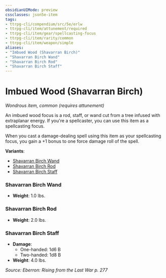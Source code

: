 ```yaml
---
obsidianUIMode: preview
cssclasses: json5e-item
tags:
- ttrpg-cli/compendium/src/5e/erlw
- ttrpg-cli/item/attunement/required
- ttrpg-cli/item/gear/spellcasting-focus
- ttrpg-cli/item/rarity/common
- ttrpg-cli/item/weapon/simple
aliases: 
- "Imbued Wood (Shavarran Birch)"
- "Shavarran Birch Wand"
- "Shavarran Birch Rod"
- "Shavarran Birch Staff"
---
```

# Imbued Wood (Shavarran Birch)
*Wondrous item, common (requires attunement)*  


An imbued wood focus is a rod, staff, or wand cut from a tree infused with extraplanar energy. If you're a spellcaster, you can use this item as a spellcasting focus.

When you cast a damage-dealing spell using this item as your spellcasting focus, you gain a +1 bonus to one force damage roll of the spell.

**Variants**:
- [Shavarran Birch Wand](#Shavarran%20Birch%20Wand)
- [Shavarran Birch Rod](#Shavarran%20Birch%20Rod)
- [Shavarran Birch Staff](#Shavarran%20Birch%20Staff)

### Shavarran Birch Wand

- **Weight**: 1.0 lbs.

### Shavarran Birch Rod

- **Weight**: 2.0 lbs.

### Shavarran Birch Staff

- **Damage**:
  - One-handed: 1d6 B
  - Two-handed: 1d8 B
- **Weight**: 4.0 lbs.


*Source: Eberron: Rising from the Last War p. 277*